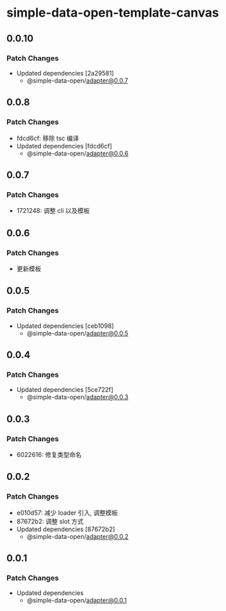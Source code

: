# simple-data-open-template-canvas

## 0.0.10

### Patch Changes

- Updated dependencies [2a29581]
  - @simple-data-open/adapter@0.0.7

## 0.0.8

### Patch Changes

- fdcd6cf: 移除 tsc 编译
- Updated dependencies [fdcd6cf]
  - @simple-data-open/adapter@0.0.6

## 0.0.7

### Patch Changes

- 1721248: 调整 cli 以及模板

## 0.0.6

### Patch Changes

- 更新模板

## 0.0.5

### Patch Changes

- Updated dependencies [ceb1098]
  - @simple-data-open/adapter@0.0.5

## 0.0.4

### Patch Changes

- Updated dependencies [5ce722f]
  - @simple-data-open/adapter@0.0.3

## 0.0.3

### Patch Changes

- 6022616: 修复类型命名

## 0.0.2

### Patch Changes

- e010d57: 减少 loader 引入, 调整模板
- 87672b2: 调整 slot 方式
- Updated dependencies [87672b2]
  - @simple-data-open/adapter@0.0.2

## 0.0.1

### Patch Changes

- Updated dependencies
  - @simple-data-open/adapter@0.0.1
